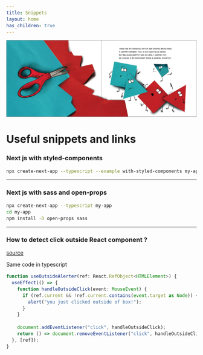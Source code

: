 ```yaml
---
title: Snippets
layout: home
has_children: true
---
```


![hero](../assets/images/0991248287.PT02_1200x1200.webp)

# Useful snippets and links

### Next js with styled-components
```bash
npx create-next-app --typescript --example with-styled-components my-app
```

<hr>

### Next js with sass and open-props
```bash
npx create-next-app --typescript my-app
cd my-app
npm install -D open-props sass
```

<hr>

### How to detect click outside React component ?

[source](https://www.geeksforgeeks.org/how-to-detect-click-outside-react-component/)

Same code in typescript

```typescript
function useOutsideAlerter(ref: React.RefObject<HTMLElement>) {
  useEffect(() => {
    function handleOutsideClick(event: MouseEvent) {
      if (ref.current && !ref.current.contains(event.target as Node)) {
        alert("you just clicked outside of box!");
      }
    }

    document.addEventListener("click", handleOutsideClick);
    return () => document.removeEventListener("click", handleOutsideClick);
  }, [ref]);
}
```
